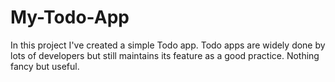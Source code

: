 # My-Todo-App

In this project I've created a simple Todo app. Todo apps are widely done by lots of developers but still maintains its feature as a good practice. Nothing fancy but useful.